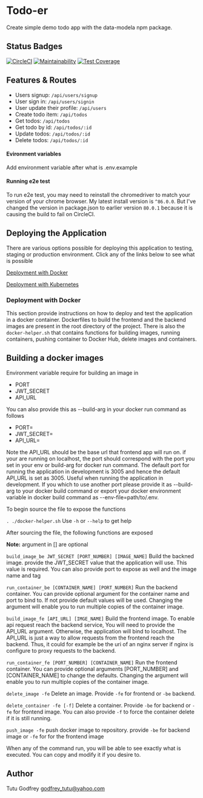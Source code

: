 # Todo-er
Create simple  demo todo app with the data-modela npm package.
## Status Badges

[![CircleCI](https://circleci.com/gh/tutugodfrey/todo-er.svg?style=svg)](https://circleci.com/gh/tutugodfrey/todo-er)
[![Maintainability](https://api.codeclimate.com/v1/badges/7293372337221c98bfdd/maintainability)](https://codeclimate.com/github/tutugodfrey/todo-er/maintainability)
[![Test Coverage](https://api.codeclimate.com/v1/badges/7293372337221c98bfdd/test_coverage)](https://codeclimate.com/github/tutugodfrey/todo-er/test_coverage)

## Features & Routes
- Users signup: `/api/users/signup`
- User sign in: `/api/users/signin`
- User update their profile: `/api/users`
- Create todo item: `/api/todos`
- Get todos: `/api/todos`
- Get todo by id: `/api/todos/:id`
- Update todos: `/api/todos/:id`
- Delete todos: `/api/todos/:id`

#### Evironment variables
Add environment variable after what is .env.example

#### Running e2e test

To run e2e test, you may need to reinstall the chromedriver to match your version of your chrome browser.
My latest install version is `^86.0.0`. But I've changed the version in package.json to earlier version `80.0.1` because it is causing the build to fail on CircleCI.

## Deploying the Application

There are various options possible for deploying this application to testing, staging or production environment. Click any of the links below to see what is possible

[Deployment with Docker](#Deployment-with-docker)

[Deployment with Kubernetes](k8s/README.md)

### Deployment with Docker

This section provide instructions on how to deploy and test the application in a docker container. Dockerfiles to build the frontend and the backend images are present in the root directory of the project. There is also the `docker-helper.sh` that contains functions for building images, running containers, pushing container to Docker Hub, delete images and containers.

## Building a docker images
Environment variable require for building an image in 
- PORT
- JWT_SECRET
- API_URL

You can also provide this as --build-arg in your docker run command as follows
- PORT=
- JWT_SECRET=
- API_URL=

Note the API_URL should be the base url that frontend app will run on. if your are running on localhost, the port should correspond with the port you set in your env or build-arg for docker run command. The default port for running the application in development is 3005 and hence the default API_URL is set as 3005. Useful when running the application in development. If you which to use another port please provide it as --build-arg to your docker build command or export your docker environment variable in docker build command as --env-file=path/to/.env.

To begin source the file to expose the functions

`. ./docker-helper.sh` Use `-h` or `--help` to get help

After sourcing the file, the following functions are exposed

**Note:** argument in [] are optional

`build_image_be JWT_SECRET [PORT_NUMBER] [IMAGE_NAME]`  Build the backned image. provide the JWT_SECRET value that the application will use. This value is required. You can also provide port to expose as well and the image name and tag

`run_container_be [CONTAINER_NAME] [PORT_NUMBER]`  Run the backend container. You can provide optional argument for the container name and port to bind to. If not provide default values will be used. Changing the argument will enable you to run multiple copies of the container image.


`build_image_fe [API_URL] [IMGE_NAME]` Build the frontend image. To enable api request reach the backend service, You will need to provide the API_URL argument. Otherwise, the application will bind to localhost. The API_URL is just a way to allow requests from the frontend reach the backend. Thus, it could for example be the uri of an nginx server if nginx is configure to proxy requests to the backend.

`run_container_fe [PORT_NUMBER] [CONTAINER_NAME]` Run the frontend container. You can provide optional arguments [PORT_NUMBER] and [CONTAINER_NAME] to change the defaults. Changing the argument will enable you to run multiple copies of the container image.

`delete_image -fe` Delete an image. Provide `-fe` for frontend  or `-be` backend.

`delete_container -fe [-f]`  Delete a container. Provide `-be` for backend or `-fe` for frontend image. You can also provide `-f` to force the container delete if it is still running.

`push_image -fe`  push docker image to repository. provide `-be` for backend image or `-fe` for for the frontend image

When any of the command run, you will be able to see exactly what is executed. You can copy and modify it if you desire to.

## Author
Tutu Godfrey <godfrey_tutu@yahoo.com>
